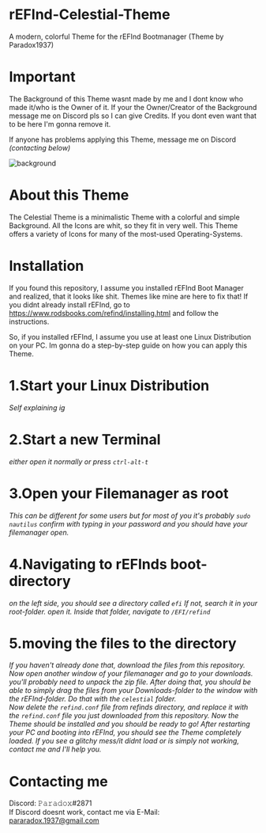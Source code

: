 # rEFInd-Celestial-Theme
A modern, colorful Theme for the rEFInd Bootmanager (Theme by Paradox1937)



# Important
The Background of this Theme wasnt made by me and I dont know who made it/who is the Owner of it.
If your the Owner/Creator of the Background message me on Discord pls so I can give Credits.
If you dont even want that to be here I'm gonna remove it.  
  
If anyone has problems applying this Theme, message me on Discord *(contacting below)*  

![background](https://user-images.githubusercontent.com/95208721/155032123-99f6aa53-0931-402a-bfea-cd5691880f98.png)
  
# About this Theme
The Celestial Theme is a minimalistic Theme with a colorful and simple Background. All the Icons are
whit, so they fit in very well. This Theme offers a variety of Icons for many of the most-used 
Operating-Systems.   
  
  

# Installation
If you found this repository, I assume you installed rEFInd Boot Manager and realized, that it
looks like shit. Themes like mine are here to fix that!
If you didnt already install rEFInd, go to https://www.rodsbooks.com/refind/installing.html
and follow the instructions.  

So, if you installed rEFInd, I assume you use at least one Linux Distribution on your PC.
Im gonna do a step-by-step guide on how you can apply this Theme.  

# 1.Start your Linux Distribution
*Self explaining ig*  

# 2.Start a new Terminal
*either open it normally or press `ctrl-alt-t`*  

# 3.Open your Filemanager as root
*This can be different for some users but for most of you it's probably `sudo nautilus` confirm with typing in your password and you should have your filemanager open.*  

# 4.Navigating to rEFInds boot-directory
*on the left side, you should see a directory called `efi` If not, search it in your root-folder. open it. Inside that folder, navigate to `/EFI/refind`*  

# 5.moving the files to the directory
*If you haven't already done that, download the files from this repository. Now open another window of your filemanager and go to your downloads. you'll probably need to unpack the zip file. After doing that, you should be able to simply drag the files from your Downloads-folder to the window with the rEFInd-folder. Do that with the `celestial` folder.*  
*Now delete the `refind.conf` file from refinds directory, and replace it with the `refind.conf` file you just downloaded from this repository. Now the Theme should be installed and you should be ready to go! After restarting your PC and booting into rEFInd, you should see the Theme completely loaded. If you see a glitchy mess/it didnt load or is simply not working, contact me and I'll help you.*  
  
  

# Contacting me
Discord: 𝙿𝚊𝚛𝚊𝚍𝚘𝚡#2871  
If Discord doesnt work, contact me via E-Mail:  
pararadox.1937@gmail.com  
